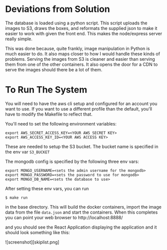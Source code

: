 # Deviations from Solution

The database is loaded using a python script. This script uploads the images to
S3, draws the boxes, and reformats the supplied json to make it easier
to work with given the front end.  This makes the node/express server really
simple.

This was done because, quite frankly, image manipulation in Python is
much easier to do.  It also maps closer to how I would handle these
kinds of problems.  Serving the images from S3 is cleaner and easier
than serving them from one of the other containers. It also opens the
door for a CDN to serve the images should there be a lot of them.

# To Run The System

You will need to have the aws cli setup and configured for an account you want to use. If you want to use
a different profile than the default, you'll have to modify the Makefile to reflect that.

You'll need to set the following environment variables:

```
export AWS_SECRET_ACCESS_KEY=<YOUR AWS SECRET KEY>
export AWS_ACCESS_KEY_ID=<YOUR AWS ACCESS KEY>
```

These are needed to setup the S3 bucket.  The bucket name is specified in
the env var `S3_BUCKET`

The mongodb config is specified by the following three env vars:

```
export MONGO_USERNAME=<sets the admin username for the mongodb>
export MONGO_PASSWORD=<sets the password to use for mongodb>
export MONGO_DB_NAME=<sets the database to use>
```

After setting these env vars, you can run

```
$ make run
```

in the base directory. This will build the docker containers, import the
image data from the file `data.json` and start the containers.  When this
completes you can point your web browser to http://localhost:8888/

and you should see the React Application displaying the application and it
should look something like this:

![screenshot][skiplist.png]



